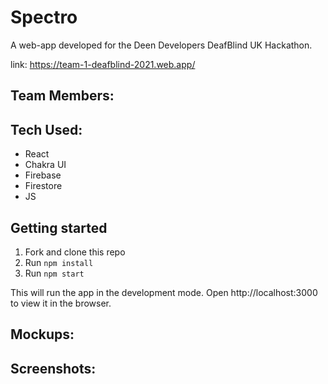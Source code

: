 # Spectro

A web-app developed for the Deen Developers DeafBlind UK Hackathon.

link: https://team-1-deafblind-2021.web.app/

## Team Members:


## Tech Used:

- React
- Chakra UI
- Firebase
- Firestore
- JS

## Getting started

1. Fork and clone this repo
2. Run `npm install`
3. Run `npm start`

This will run the app in the development mode. Open http://localhost:3000 to view it in the browser.

## Mockups:

## Screenshots:



